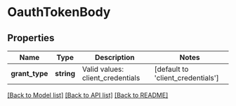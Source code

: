 # OauthTokenBody

## Properties
Name | Type | Description | Notes
------------ | ------------- | ------------- | -------------
**grant_type** | **string** | Valid values: client_credentials | [default to 'client_credentials']

[[Back to Model list]](../../README.md#documentation-for-models) [[Back to API list]](../../README.md#documentation-for-api-endpoints) [[Back to README]](../../README.md)

